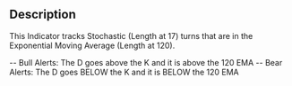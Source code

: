 ## Description

This Indicator tracks Stochastic (Length at 17) turns that are in the Exponential Moving Average (Length at 120).

-- Bull Alerts: The D goes above the K and it is above the 120 EMA
-- Bear Alerts: The D goes BELOW the K and it is BELOW the 120 EMA
